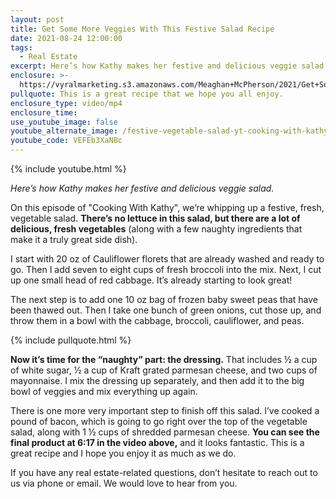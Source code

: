 ```yaml
---
layout: post
title: Get Some More Veggies With This Festive Salad Recipe
date: 2021-08-24 12:00:00
tags:
  - Real Estate
excerpt: Here’s how Kathy makes her festive and delicious veggie salad.
enclosure: >-
  https://vyralmarketing.s3.amazonaws.com/Meaghan+McPherson/2021/Get+Some+More+Veggies+With+This+Festive+Salad+Recipe.mp4
pullquote: This is a great recipe that we hope you all enjoy.
enclosure_type: video/mp4
enclosure_time:
use_youtube_image: false
youtube_alternate_image: /festive-vegetable-salad-yt-cooking-with-kathy-ss.jpg
youtube_code: VEFEb3XaNBc
---
```

{% include youtube.html %}

*Here’s how Kathy makes her festive and delicious veggie salad.*

On this episode of "Cooking With Kathy", we’re whipping up a festive, fresh, vegetable salad. **There’s no lettuce in this salad, but there are a lot of delicious, fresh vegetables** (along with a few naughty ingredients that make it a truly great side dish).

I start with 20 oz of Cauliflower florets that are already washed and ready to go. Then I add seven to eight cups of fresh broccoli into the mix. Next, I cut up one small head of red cabbage. It’s already starting to look great\!

The next step is to add one 10 oz bag of frozen baby sweet peas that have been thawed out. Then I take one bunch of green onions, cut those up, and throw them in a bowl with the cabbage, broccoli, cauliflower, and peas.

{% include pullquote.html %}

**Now it’s time for the “naughty” part: the dressing.** That includes ½ a cup of white sugar, ½ a cup of Kraft grated parmesan cheese, and two cups of mayonnaise. I mix the dressing up separately, and then add it to the big bowl of veggies and mix everything up again.

There is one more very important step to finish off this salad. I’ve cooked a pound of bacon, which is going to go right over the top of the vegetable salad, along with 1 ½ cups of shredded parmesan cheese. **You can see the final product at 6:17 in the video above,** and it looks fantastic. This is a great recipe and I hope you enjoy it as much as we do.

If you have any real estate-related questions, don’t hesitate to reach out to us via phone or email. We would love to hear from you.
